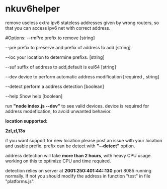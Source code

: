 # nkuv6helper
remove useless extra ipv6 stateless addresses given by wrong routers, so that you can access ipv6 net with correct address.

#Options:
  --rmPre   prefix to remove  [string]

  --pre     prefix to preserve and prefix of address to add  [string]

  --loc     your location to determine prefixs.  [string]

  --suf     suffix of address to add,default is eui64  [string]

  --dev     device to perform automatic address modification  [required , string] 

  --detect  perform a address detection  [boolean]

  --help    Show help  [boolean]


run **"node index.js --dev"** to see valid devices. device is required for address modefication, to avoid unwanted behavior.

**location supported:**

**2zl,zl,13s**

if you want support for new location please post an issue with your location and usable prefix. prefix can be detect with **"--detect"** option.

address detection will take **more than 2 hours**, with heavy CPU usage. working on this to optimize CPU and time required.


detection relies on server at **2001:250:401:44::130** port 8085 running normally. If not you should modify the address in function "test" in file "platforms.js".
